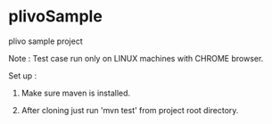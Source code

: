 # plivoSample
plivo sample project

Note : Test case run only on LINUX machines with CHROME browser.

Set up :

1) Make sure maven is installed.

2) After cloning just run 'mvn test' from project root directory.
